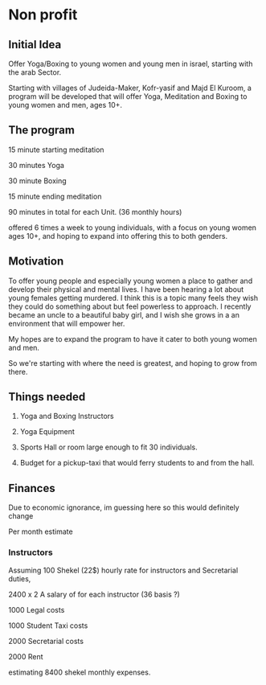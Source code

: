 # Non profit


## Initial Idea

Offer Yoga/Boxing to young women and young men in israel, starting with the arab Sector. 


Starting with villages of Judeida-Maker, Kofr-yasif and Majd El Kuroom, a program will be developed that will offer Yoga, Meditation and Boxing to young women and men, ages 10+. 

## The program

15 minute starting meditation

30 minutes Yoga

30 minute Boxing

15 minute ending meditation

90 minutes in total for each Unit. (36 monthly hours)

offered 6 times a week to young individuals, with a focus on young women ages 10+, and hoping to expand into offering this to both genders.


## Motivation

To offer young people and especially young women a place to gather and develop their physical and mental lives. I have been hearing a lot about young females getting murdered. I think this is a topic many feels they wish they could do something about but feel powerless to approach. I recently became an uncle to a beautiful baby girl, and I wish she grows in a an environment that will empower her.

My hopes are to expand the program to have it cater to both young women and men.

So we're starting with where the need is greatest, and hoping to grow from there.

## Things needed

1. Yoga and Boxing Instructors

2. Yoga Equipment

3. Sports Hall or room large enough to fit 30 individuals.

4. Budget for a pickup-taxi that would ferry students to and from the hall.

## Finances

Due to economic ignorance, im guessing here so this would definitely change

Per month estimate


### Instructors

Assuming 100 Shekel (22$) hourly rate for instructors and Secretarial duties,

2400 x 2  A salary of for each instructor (36 basis ?)

1000 Legal costs

1000 Student Taxi costs

2000 Secretarial costs

2000 Rent


estimating 8400 shekel monthly expenses.
